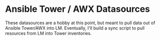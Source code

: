 # Ansible Tower / AWX Datasources
These datasources are a hobby at this point, but meant to pull data out of Ansible Tower/AWX into LM. Eventually, I'll build a sync script to pull resources from LM into Tower inventories.

